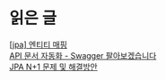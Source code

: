 # 읽은 글 
[[jpa] 엔티티 매핑](https://joont92.github.io/jpa/%EC%97%94%ED%8B%B0%ED%8B%B0-%EB%A7%A4%ED%95%91/) <br> 
[API 문서 자동화 - Swagger 팔아보겠습니다](https://woowacourse.github.io/javable/post/2020-08-31-spring-swagger/) <br> 
[JPA N+1 문제 및 해결방안](https://jojoldu.tistory.com/165) <br> 


